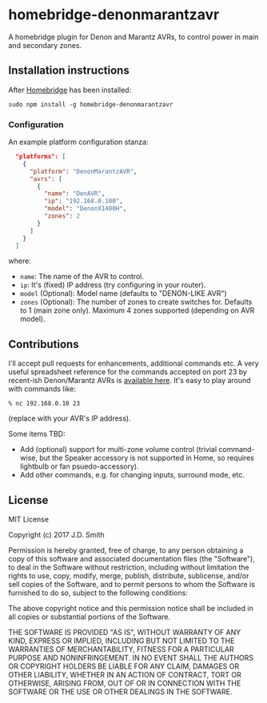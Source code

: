 # homebridge-denonmarantzavr

A homebridge plugin for Denon and Marantz AVRs, to control power in main and secondary zones.

## Installation instructions

After [Homebridge](https://github.com/nfarina/homebridge) has been installed:

 ```sudo npm install -g homebridge-denonmarantzavr```

### Configuration

An example platform configuration stanza:

```json
  "platforms": [
    {
      "platform": "DenonMarantzAVR",
      "avrs": [
        {
          "name": "DenAVR",
		  "ip": "192.168.0.100",
          "model": "DenonX1400H",
		  "zones": 2
        }
      ]
    }
  ]

```

where:

- `name`: The name of the AVR to control.
- `ip`: It's (fixed) IP address (try configuring in your router).
- `model`  (Optional): Model name (defaults to "DENON-LIKE AVR")
- `zones` (Optional): The number of zones to create switches for.  Defaults to 1 (main zone only).  Maximum 4 zones supported (depending on AVR model). 

## Contributions

I'll accept pull requests for enhancements, additional commands etc.  A very useful spreadsheet reference for the commands accepted on port 23 by recent-ish Denon/Marantz AVRs is [available here](https://docs.google.com/spreadsheets/d/1q-yIyWZQarDX_Xe3DG_ZvU_I1Lkv2WnkNw_YT14AJXE/edit?usp=sharing).  It's easy to play around with commands like:

```
% nc 192.168.0.10 23
```

(replace with your AVR's IP address). 

Some items TBD:

- Add (optional) support for multi-zone volume control (trivial command-wise, but the Speaker accessory is not supported in Home, so requires lightbulb or fan psuedo-accessory). 
- Add other commands, e.g. for changing inputs, surround mode, etc. 

## License

MIT License

Copyright (c) 2017 J.D. Smith

Permission is hereby granted, free of charge, to any person obtaining a copy
of this software and associated documentation files (the "Software"), to deal
in the Software without restriction, including without limitation the rights
to use, copy, modify, merge, publish, distribute, sublicense, and/or sell
copies of the Software, and to permit persons to whom the Software is
furnished to do so, subject to the following conditions:

The above copyright notice and this permission notice shall be included in all
copies or substantial portions of the Software.

THE SOFTWARE IS PROVIDED "AS IS", WITHOUT WARRANTY OF ANY KIND, EXPRESS OR
IMPLIED, INCLUDING BUT NOT LIMITED TO THE WARRANTIES OF MERCHANTABILITY,
FITNESS FOR A PARTICULAR PURPOSE AND NONINFRINGEMENT. IN NO EVENT SHALL THE
AUTHORS OR COPYRIGHT HOLDERS BE LIABLE FOR ANY CLAIM, DAMAGES OR OTHER
LIABILITY, WHETHER IN AN ACTION OF CONTRACT, TORT OR OTHERWISE, ARISING FROM,
OUT OF OR IN CONNECTION WITH THE SOFTWARE OR THE USE OR OTHER DEALINGS IN THE
SOFTWARE.

